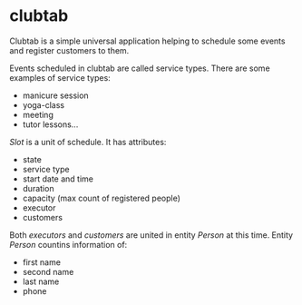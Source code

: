 # clubtab
Clubtab is a simple universal application helping to schedule some events and register customers to them. 

Events scheduled in clubtab are called service types. There are some examples of service types: 
* manicure session 
* yoga-class 
* meeting 
* tutor lessons... 

*Slot* is a unit of schedule. It has attributes: 
* state
* service type
* start date and time
* duration
* capacity (max count of registered people)
* executor
* customers
 
Both *executors* and *customers* are united in entity *Person* at this time. Entity *Person* countins information of: 
* first name
* second name 
* last name 
* phone

